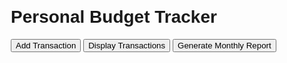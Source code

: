 <!DOCTYPE html>
<html lang="en">
<head>
    <meta charset="UTF-8">
    <meta name="viewport" content="width=device-width, initial-scale=1.0">
    <title>Personal Budget Tracker</title>
    <style>
        body {
            font-family: Arial, sans-serif;
            margin: 20px;
        }
        table {
            width: 100%;
            border-collapse: collapse;
            margin-top: 20px;
        }
        table, th, td {
            border: 1px solid black;
        }
        th, td {
            padding: 10px;
            text-align: left;
        }
        th {
            background-color: #f2f2f2;
        }
    </style>
</head>
<body>
    <h1>Personal Budget Tracker</h1>
    <button onclick="addTransaction()">Add Transaction</button>
    <button onclick="displayTransactions()">Display Transactions</button>
    <button onclick="generateReport()">Generate Monthly Report</button>
    <div id="transactions"></div>
    <div id="report"></div>

   <script>
        const transactions = [];

        function addTransaction() {
            const type = prompt("Enter transaction type (Income/Expense):");
            const category = prompt("Enter category:");
            const amount = parseFloat(prompt("Enter amount:"));

            if (type && category && !isNaN(amount)) {
                transactions.push({ type, category, amount });
                alert("Transaction added successfully.");
            } else {
                alert("Invalid input. Please try again.");
            }
        }

        function displayTransactions() {
            let html = "<h2>Transactions</h2>";
            html += "<table><tr><th>Type</th><th>Category</th><th>Amount</th></tr>";
            transactions.forEach(transaction => {
                html += `<tr><td>${transaction.type}</td><td>${transaction.category}</td><td>${transaction.amount.toFixed(2)}</td></tr>`;
            });
            html += "</table>";
            document.getElementById("transactions").innerHTML = html;
        }

        function calculateTotalIncome() {
            return transactions.reduce((total, transaction) => {
                return transaction.type === "Income" ? total + transaction.amount : total;
            }, 0);
        }

        function calculateTotalExpense() {
            return transactions.reduce((total, transaction) => {
                return transaction.type === "Expense" ? total + transaction.amount : total;
            }, 0);
        }

        function generateReport() {
            const totalIncome = calculateTotalIncome();
            const totalExpense = calculateTotalExpense();
            const netSavings = totalIncome - totalExpense;

            let html = "<h2>Monthly Report</h2>";
            html += `<p>Total Income: $${totalIncome.toFixed(2)}</p>`;
            html += `<p>Total Expense: $${totalExpense.toFixed(2)}</p>`;
            html += `<p>Net Savings: $${netSavings.toFixed(2)}</p>`;
            document.getElementById("report").innerHTML = html;
        }
    </script>
</body>
</html>
